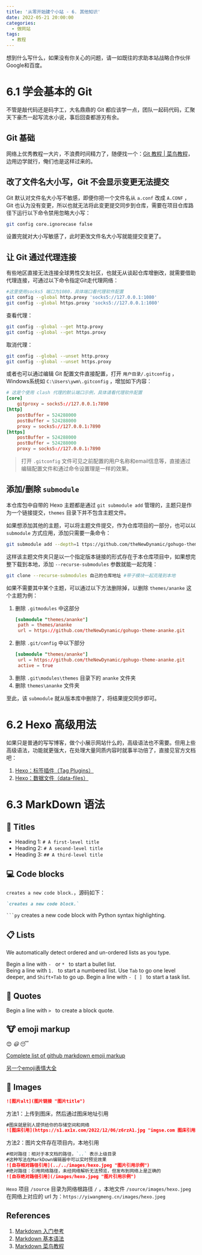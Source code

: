 ```yaml
---
title: '从零开始建个小站 - 6. 其他知识'
date: 2022-05-21 20:00:00
categories:
  - 做网站
tags:
  - 教程
---
```

想到什么写什么，如果没有你关心的问题，请一如既往的求助本站战略合作伙伴 Google和百度。
<!-- more -->
# 6.1 学会基本的 Git
不管是敲代码还是码字工，大名鼎鼎的 Git 都应该学一点，团队一起码代码，汇聚天下豪杰一起写流水小说，事后回查都游刃有余。
## Git 基础
网络上优秀教程一大片，不浪费时间精力了，随便找一个：[Git 教程 | 菜鸟教程](https://www.runoob.com/git/git-basic-operations.html)，边用边学就行，俺们也是这样过来的。

## 改了文件名大小写，Git 不会显示变更无法提交
Git 默认对文件名大小写不敏感，即便你把一个文件名从 `a.conf` 改成 `A.CONF` ，Git 也认为没有变更，所以也就无法将此变更提交同步到仓库，需要在项目仓库路径下运行以下命令禁用忽略大小写：
```bash
git config core.ignorecase false
```

设置完就对大小写敏感了，此时更改文件名大小写就能提交变更了。

## 让 Git 通过代理连接
有些地区直接无法连接全球男性交友社区，也就无从谈起仓库增删改，就需要借助代理连接，可通过以下命令指定Git走代理网络：
```bash
#这里使用socks5 端口为1080，具体端口看代理软件配置
git config --global http.proxy 'socks5://127.0.0.1:1080' 
git config --global https.proxy 'socks5://127.0.0.1:1080'
```

查看代理：
```bash
git config --global --get http.proxy
git config --global --get https.proxy
```

取消代理：
```bash
git config --global --unset http.proxy
git config --global --unset https.proxy
```

或者也可以通过编辑 Git 配置文件直接配置，打开 `用户目录/.gitconfig` ，Windows系统如 `C:\Users\ywm\.gitconfig` ，增加如下内容：
```toml
# 这是个使用 clash 代理的默认端口示例，具体请看代理软件配置
[core]
	gitproxy = socks5://127.0.0.1:7890
[http]
	postBuffer = 524288000
	postBuffer = 524288000
	proxy = socks5://127.0.0.1:7890
[https]
	postBuffer = 524288000
	postBuffer = 524288000
	proxy = socks5://127.0.0.1:7890
```

> 打开 `.gitconfig` 文件可见之前配置的用户名称和email信息等，直接通过编辑配置文件和通过命令设置理是一样的效果。

## 添加/删除 `submodule`
本仓库包中自带的 Hexo 主题都是通过 `git submodule add` 管理的，主题只是作为一个链接提交，`themes` 目录下并不包含主题文件。

如果想添加其他的主题，可以将主题文件提交，作为仓库项目的一部分，也可以以 `submodule` 方式应用，添加只需要一条命令：
```Bash
git submodule add --depth=1 ttps://github.com/theNewDynamic/gohugo-theme-ananke.git themes/ananke
```

这样该主题文件夹只是以一个指定版本链接的形式存在于本仓库项目中，如果想完整下载到本地，添加 `--recurse-submodules` 参数就能一起克隆：
```Bash
git clone --recurse-submodules 自己的仓库地址 #带子模块一起克隆到本地
```

如果不需要其中某个主题，可以通过以下方法删除掉，以删除 `themes/ananke` 这个主题为例：
1. 删除 `.gitmodules` 中这部分
   ```toml
   [submodule "themes/ananke"]
	path = themes/ananke
	url = https://github.com/theNewDynamic/gohugo-theme-ananke.git
   ```
2. 删除 `.git/config` 中以下部分
   ```toml
   [submodule "themes/ananke"]
	url = https://github.com/theNewDynamic/gohugo-theme-ananke.git
	active = true
   ```
3. 删除 `.git\modules\themes` 目录下的 `ananke` 文件夹
4. 删除 `themes\ananke` 文件夹

至此，该 `submodule` 就从版本库中删除了，将结果提交同步即可。


# 6.2 Hexo 高级用法
如果只是普通的写写博客，做个小展示网站什么的，高级语法也不需要。但用上些高级语法，功能就更强大，在处理大量同质内容时就事半功倍了，直接见官方文档吧：
1. [Hexo：标签插件（Tag Plugins）](https://hexo.io/zh-cn/docs/tag-plugins)
2. [Hexo：数据文件（data-files）](https://hexo.io/zh-cn/docs/data-files)

# 6.3 MarkDown 语法
## 📌 **Titles**

- Heading 1: `# A first-level title`
- Heading 2: `# A second-level title`
- Heading 3: `## A third-level title`


## 💻 **Code blocks**
`creates a new code block.`，源码如下：
```MarkDown
`creates a new code block.`
```

` ```py ` creates a new code block with Python syntax highlighting.


## **📋** **Lists**

We automatically detect ordered and un-ordered lists as you type. 

Begin a line with `- ` or `* ` to start a bullet list.  
Being a line with `1. ` to start a numbered list. Use `Tab` to go one level deeper, and `Shift+Tab` to go up. Begin a line with `- [ ] ` to start a task list.


## **🎤** **Quotes**

Begin a line with `> ` to create a block quote.

## **🐮** **emoji markup**
😊 	_😃_ 	😴

[Complete list of github markdown emoji markup](https://gist.github.com/rxaviers/7360908)

[另一个emoji表情大全](https://www.emojiall.com/zh-hans/all-emojis)

## **💖** **Images**
```Markdown
![图片alt](图片链接 "图片title")
```

方法1：上传到图床，然后通过图床地址引用

```Markdown
#图床就是别人提供给你的存储空间和网络
![图床引用](https://s1.ax1x.com/2022/12/06/z6rzA1.jpg "imgse.com 图床引用示例")
```

方法2：图片文件存在项目内，本地引用

```MarkDown
#相对路径：相对于本文档的路径，`..` 表示上级目录
#这种写法在MarkDown编辑器中可以实时预览效果
![自存相对路径引用](../../images/hexo.jpeg "图片引用示例")
#绝对路径：引用网络路径，未经网络解析无法预览，但发布到网络上是正确的
![自存绝对路径引用](/images/hexo.jpeg "图片引用示例")
```

`Hexo` 项目 `/source` 目录为网络根路径 `/` ，本地文件 `/source/images/hexo.jpeg` 在网络上对应的 url 为：`https://yiwangmeng.cn/images/hexo.jpeg`

## References

1. [Markdown 入门参考](http://xianbai.me/learn-md/article/about/readme.html)
2. [Markdown 基本语法](https://markdown.com.cn/basic-syntax/)
3. [Markdown 菜鸟教程](https://www.runoob.com/markdown/md-tutorial.html)